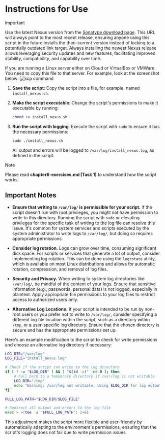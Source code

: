 # Instructions for Use

> [!IMPORTANT]
> Use the latest Nexus version from the [Sonatype download page](https://help.sonatype.com/en/download.html). This URL will always point to the most recent release, ensuring anyone using this script in the future installs the then-current version instead of locking to a potentially outdated link target. Always installing the newest Nexus release allows leveraging security updates and new features, facilitating improved stability, compatibility, and capability over time.

If you are running a Linux server either on Cloud or VirtualBox or VMWare. You need to copy this file to that server. For example, look at the screenshot below:
![scp command](https://github.com/karanthakakr04/devops-bootcamp-exercises/assets/17943347/6d27808d-b455-41b3-8564-7b433ce5cbe5)

1. **Save the script**: Copy the script into a file, for example, named `install_nexus.sh`.

2. **Make the script executable**: Change the script's permissions to make it executable by running:

   ```bash
   chmod +x install_nexus.sh
   ```

3. **Run the script with logging**: Execute the script with `sudo` to ensure it has the necessary permissions:

   ```bash
   sudo ./install_nexus.sh
   ```

   All output and errors will be logged to `/var/log/install_nexus.log`, as defined in the script.

> [!NOTE]
> Please read **chapter6-exercises.md [Task 1]** to understand how the script works.

## Important Notes

- **Ensure that writing to `/var/log/` is permissible for your script.** If the script doesn't run with root privileges, you might not have permission to write to this directory. Running the script with `sudo` or elevating privileges for the specific task of writing to the log file can resolve this issue. It's common for system services and scripts executed by the system administrator to write logs to `/var/log/`, but doing so requires appropriate permissions.

- **Consider log rotation.** Logs can grow over time, consuming significant disk space. For scripts or services that generate a lot of output, consider implementing log rotation. This can be done using the `logrotate` utility, which is available on most Linux distributions and allows for automatic rotation, compression, and removal of log files.

- **Security and Privacy.** When writing to system log directories like `/var/log/`, be mindful of the content of your logs. Ensure that sensitive information (e.g., passwords, personal data) is not logged, especially in plaintext. Apply appropriate file permissions to your log files to restrict access to authorized users only.

- **Alternative Log Locations.** If your script is intended to be run by non-root users or you prefer not to write to `/var/log/`, consider specifying a different log file location within the script, such as a directory within `/tmp`, or a user-specific log directory. Ensure that the chosen directory is secure and has the appropriate permissions set up.

Here's an example modification to the script to check for write permissions and choose an alternative log directory if necessary:

```bash
LOG_DIR="/var/log"
LOG_FILE="install_nexus.log"

# Check if the script can write to the log directory
if [ ! -w "$LOG_DIR" ] && [ "$(id -u)" -ne 0 ]; then
    # Fall back to a temporary directory if /var/log is not writable
    LOG_DIR="/tmp"
    echo "Warning: /var/log not writable. Using $LOG_DIR for log output."
fi

FULL_LOG_PATH="$LOG_DIR/$LOG_FILE"

# Redirect all output and errors to the log file
exec > >(tee -a "$FULL_LOG_PATH") 2>&1
```

This adjustment makes the script more flexible and user-friendly by automatically adapting to the environment's permissions, ensuring that the script's logging does not fail due to write permission issues.

